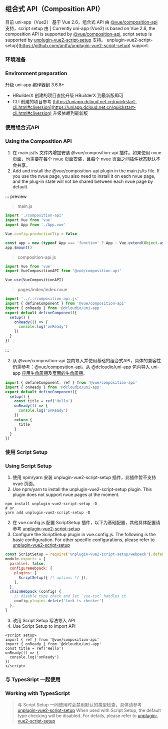 ## 组合式 API（Composition API）

目前 uni-app（Vue2） 基于 Vue 2.6，组合式 API 由 [@vue/composition-api](https://github.com/vuejs/composition-api) 支持，script setup 由 [
Currently uni-app (Vue2) is based on Vue 2.6, the composition API is supported by [@vue/composition-api](https://github.com/vuejs/composition-api), script setup is supported by [
unplugin-vue2-script-setup](https://github.com/antfu/unplugin-vue2-script-setup) 支持。
unplugin-vue2-script-setup](https://github.com/antfu/unplugin-vue2-script-setup) support.

### 环境准备
### Environment preparation

升级 uni-app 编译器到 3.6.8+

  * HBuilderX 创建的项目直接升级 HBuilderX 到最新版即可
  * CLI 创建的项目参考 [https://uniapp.dcloud.net.cn/quickstart-cli.html#cliversion](https://uniapp.dcloud.net.cn/quickstart-cli.html#cliversion) 升级依赖到最新版
  
### 使用组合式API
### Using the Composition API

  1. 在 main.js/ts 文件内增加安装 @vue/composition-api 插件。如果使用 nvue 页面，也需要在每个 nvue 页面安装，且每个 nvue 页面之间插件状态默认不会共享。
  1. Add and install the @vue/composition-api plugin in the main.js/ts file. If you use the nvue page, you also need to install it on each nvue page, and the plug-in state will not be shared between each nvue page by default.
  
  ::: preview
  
  > main.js
  
  ```js
  import './composition-api'
  import Vue from 'vue'
  import App from './App.vue'

  Vue.config.productionTip = false

  const app = new (typeof App === 'function' ? App : Vue.extend(Object.assign({ mpType: 'app' }, App)))
  app.$mount()
  ```
  
  > composition-api.js
  
  ```js
  import Vue from 'vue'
  import VueCompositionAPI from '@vue/composition-api'

  Vue.use(VueCompositionAPI)
  ```
  
  > pages/index/index.nvue
  
  ```js
  import '../../composition-api.js'
  import { defineComponent } from '@vue/composition-api'
  import { onReady } from '@dcloudio/uni-app'
  export default defineComponent({
    setup() {
      onReady(() => {
        console.log('onReady')
      })
    }
  })
  ```
  
  :::

  2. 从 @vue/composition-api 包内导入并使用基础的组合式API，具体的兼容性仍需参考：[@vue/composition-api](https://github.com/vuejs/composition-api#browser-compatibility)。从 @dcloudio/uni-app 包内导入 uni-app [应用生命周期](/collocation/App.html#applifecycle)及[页面的生命周期](/tutorial/page.html#lifecycle)。

  ```js
  import { defineComponent, ref } from '@vue/composition-api'
  import { onReady } from '@dcloudio/uni-app'
  export default defineComponent({
    setup() {
      const title = ref('Hello')
      onReady(() => {
        console.log('onReady')
      })
      return {
        title
      }
    }
  })
  ```

### 使用 Script Setup
### Using Script Setup

  1. 使用 npm/yarn 安装 unplugin-vue2-script-setup 插件，此插件暂不支持 nvue 页面。
  1. Use npm/yarn to install the unplugin-vue2-script-setup plugin. This plugin does not support nvue pages at the moment.
  
  ```shell
  npm install unplugin-vue2-script-setup -D
  # or
  yarn add unplugin-vue2-script-setup -D
  ```
  
  2. 在 vue.config.js 配置 ScriptSetup 插件，以下为基础配置，其他具体配置请参考 [unplugin-vue2-script-setup](https://github.com/antfu/unplugin-vue2-script-setup)
  2. Configure the ScriptSetup plugin in vue.config.js. The following is the basic configuration. For other specific configurations, please refer to [unplugin-vue2-script-setup](https://github.com/antfu/unplugin-vue2-script-setup)
  
  ```js
  const ScriptSetup = require('unplugin-vue2-script-setup/webpack').default
  module.exports = {
    parallel: false,
    configureWebpack: {
      plugins: [
        ScriptSetup({ /* options */ }),
      ],
    },
    chainWebpack (config) {
      // disable type check and let `vue-tsc` handles it
      config.plugins.delete('fork-ts-checker')
    },
  }
  ```
  
  3. 改用 Script Setup 写法导入 API
  3. Use Script Setup to import API
  
  ```vue
  <script setup>
  import { ref } from '@vue/composition-api'
  import { onReady } from '@dcloudio/uni-app'
  const title = ref('Hello')
  onReady(() => {
    console.log('onReady')
  })
  </script>
  ```
  
### 与 TypesSript 一起使用
### Working with TypesScript

> 与 Script Setup 一同使用时会禁用默认的类型检查，具体请参考 [unplugin-vue2-script-setup](https://github.com/antfu/unplugin-vue2-script-setup)
> When used with Script Setup, the default type checking will be disabled. For details, please refer to [unplugin-vue2-script-setup](https://github.com/antfu/unplugin-vue2-script-setup)
